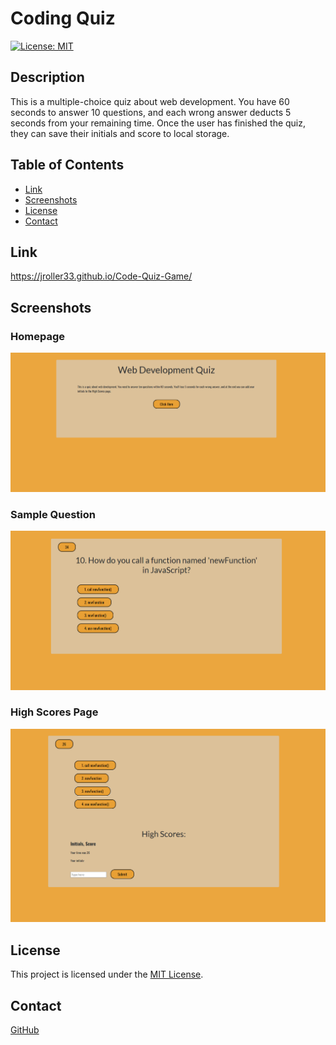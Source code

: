 # Coding Quiz
[![License: MIT](https://img.shields.io/badge/License-MIT-blue.svg)](https://opensource.org/licenses/MIT)
## Description
This is a multiple-choice quiz about web development. You have 60 seconds to answer 10 questions, and each wrong answer deducts 5 seconds from your remaining time. Once the user has finished the quiz, they can save their initials and score to local storage.

## Table of Contents
- [Link](#link)
- [Screenshots](#screenshots)
- [License](#license)
- [Contact](#contact)


## Link
https://jroller33.github.io/Code-Quiz-Game/

## Screenshots

### Homepage
![Homepage](./assets/screenshots/homepage.png)

### Sample Question
![Sample Question](./assets/screenshots/question.png)

### High Scores Page
![High Scores Page](./assets/screenshots/highscores.png)


## License
This project is licensed under the [MIT License](https://www.mit.edu/~amini/LICENSE.md).

## Contact
[GitHub](https://github.com/jroller33)

